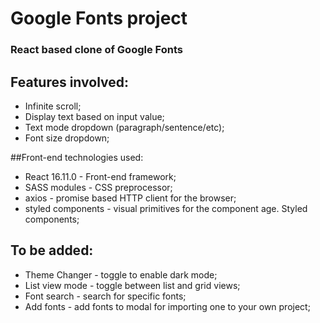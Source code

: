 # Google Fonts project

### React based clone of Google Fonts

## Features involved: 
* Infinite scroll;
* Display text based on input value;
* Text mode dropdown (paragraph/sentence/etc);
* Font size dropdown;

##Front-end technologies used: 
* React 16.11.0 - Front-end framework;
* SASS modules - CSS preprocessor;
* axios - promise based HTTP client for the browser;
* styled components - visual primitives for the component age. Styled components;

## To be added:
* Theme Changer - toggle to enable dark mode;
* List view mode - toggle between list and grid views;
* Font search - search for specific fonts;
* Add fonts - add fonts to modal for importing one to your own project;
